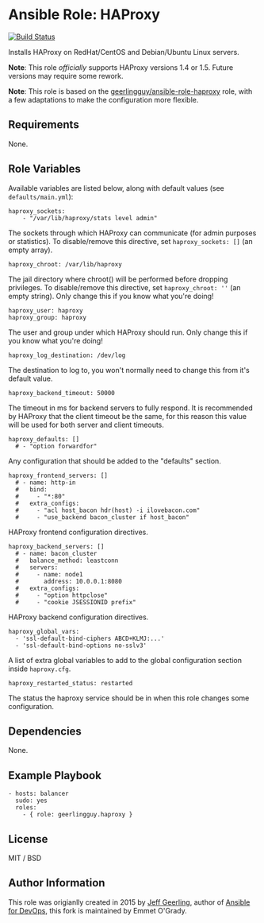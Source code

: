 # Ansible Role: HAProxy

[![Build Status](https://travis-ci.org/emmetog/ansible-role-haproxy.svg?branch=master)](https://travis-ci.org/emmetog/ansible-role-haproxy)

Installs HAProxy on RedHat/CentOS and Debian/Ubuntu Linux servers.

**Note**: This role _officially_ supports HAProxy versions 1.4 or 1.5. Future versions may require some rework.

**Note**: This role is based on the [geerlingguy/ansible-role-haproxy](https://github.com/geerlingguy/ansible-role-haproxy) role,
with a few adaptations to make the configuration more flexible.

## Requirements

None.

## Role Variables

Available variables are listed below, along with default values (see `defaults/main.yml`):

    haproxy_sockets:
        - "/var/lib/haproxy/stats level admin"

The sockets through which HAProxy can communicate (for admin purposes or statistics). To disable/remove this directive, set `haproxy_sockets: []` (an empty array).

    haproxy_chroot: /var/lib/haproxy

The jail directory where chroot() will be performed before dropping privileges. To disable/remove this directive, set `haproxy_chroot: ''` (an empty string). Only change this if you know what you're doing!

    haproxy_user: haproxy
    haproxy_group: haproxy

The user and group under which HAProxy should run. Only change this if you know what you're doing!

    haproxy_log_destination: /dev/log

The destination to log to, you won't normally need to change this from it's default value.

    haproxy_backend_timeout: 50000

The timeout in ms for backend servers to fully respond. It is recommended by HAProxy that the client timeout
be the same, for this reason this value will be used for both server and client timeouts.

    haproxy_defaults: []
      # - "option forwardfor"
      
Any configuration that should be added to the "defaults" section.

    haproxy_frontend_servers: []
      # - name: http-in
      #   bind:
      #     - "*:80"
      #   extra_configs:
      #     - "acl host_bacon hdr(host) -i ilovebacon.com"
      #     - "use_backend bacon_cluster if host_bacon"
    
HAProxy frontend configuration directives.

    haproxy_backend_servers: []
      # - name: bacon_cluster
      #   balance_method: leastconn
      #   servers:
      #     - name: node1
      #       address: 10.0.0.1:8080
      #   extra_configs:
      #     - "option httpclose"
      #     - "cookie JSESSIONID prefix"

HAProxy backend configuration directives.

    haproxy_global_vars:
      - 'ssl-default-bind-ciphers ABCD+KLMJ:...'
      - 'ssl-default-bind-options no-sslv3'

A list of extra global variables to add to the global configuration section inside `haproxy.cfg`.

    haproxy_restarted_status: restarted
    
The status the haproxy service should be in when this role changes some configuration.

## Dependencies

None.

## Example Playbook

    - hosts: balancer
      sudo: yes
      roles:
        - { role: geerlingguy.haproxy }

## License

MIT / BSD

## Author Information

This role was origianlly created in 2015 by [Jeff Geerling](https://www.jeffgeerling.com/), author of [Ansible for DevOps](https://www.ansiblefordevops.com/),
this fork is maintained by Emmet O'Grady.
